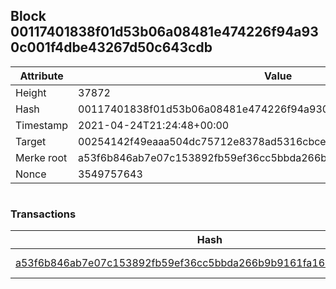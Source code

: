 ## Block 00117401838f01d53b06a08481e474226f94a930c001f4dbe43267d50c643cdb

Attribute | Value
--- | ---
Height | 37872
Hash | 00117401838f01d53b06a08481e474226f94a930c001f4dbe43267d50c643cdb
Timestamp | 2021-04-24T21:24:48+00:00
Target | 00254142f49eaaa504dc75712e8378ad5316cbcead634704b3734b6271167cc4
Merke root | a53f6b846ab7e07c153892fb59ef36cc5bbda266b9b9161fa1692158bf91beed
Nonce | 3549757643

```

```

### Transactions

Hash | Amount
--- | ---
[a53f6b846ab7e07c153892fb59ef36cc5bbda266b9b9161fa1692158bf91beed](a53f6b846ab7e07c153892fb59ef36cc5bbda266b9b9161fa1692158bf91beed.md) | 10.00000000 SKEPTI 
